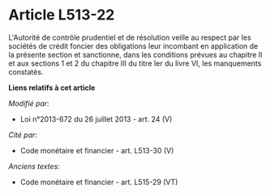 # Article L513-22

L'Autorité de contrôle prudentiel et de résolution veille au respect par les sociétés de crédit foncier des obligations leur
incombant en application de la présente section et sanctionne, dans les conditions prévues au chapitre II et aux sections 1
et 2 du chapitre III du titre Ier du livre VI, les manquements constatés.

**Liens relatifs à cet article**

_Modifié par_:

  - Loi n°2013-672 du 26 juillet 2013 - art. 24 (V)

_Cité par_:

  - Code monétaire et financier - art. L513-30 (V)

_Anciens textes_:

  - Code monétaire et financier - art. L515-29 (VT)
